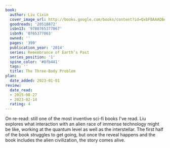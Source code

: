 ```yaml
---
book:
  author: Liu Cixin
  cover_image_url: http://books.google.com/books/content?id=QxbFBAAAQBAJ&printsec=frontcover&img=1&zoom=1&edge=curl&source=gbs_api
  goodreads: '20518872'
  isbn13: '9780765377067'
  isbn9: '0765377063'
  owned: ''
  pages: '399'
  publication_year: '2014'
  series: Remembrance of Earth’s Past
  series_position: '1'
  spine_color: '#8fb441'
  tags: ''
  title: The Three-Body Problem
plan:
  date_added: 2023-01-01
review:
  date_read:
  - 2015-08-27
  - 2023-02-14
  rating: 4
---
```

On re-read: still one of the most inventive sci-fi books I've read. Liu explores what interaction with an alien race of immense technology might be like, working at the quantum level as well as the interstellar. The first half of the book struggles to get going, but once the reveal happens and the book includes the alien civilization, the story comes alive.

